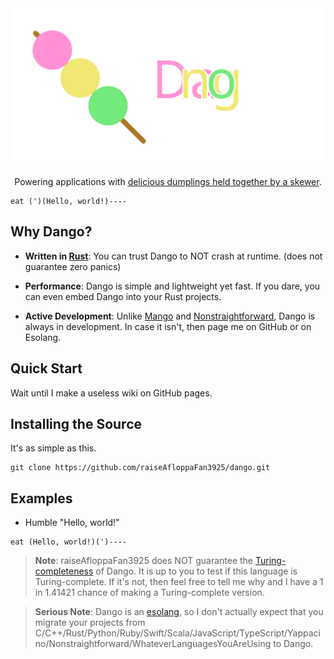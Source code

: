 
<div align="center">
<img src="https://raw.githubusercontent.com/raiseAfloppaFan3925/dango-esolang/master/assets/dango-lang-logo.svg">

<p>Powering applications with <a href="https://en.wikipedia.org/wiki/Dango">delicious dumplings held together by a skewer</a>.</p>
</div>

```
eat (')(Hello, world!)----
```

## Why Dango?

* **Written in [Rust](https://rust-lang.org)**: You can trust Dango to NOT crash at runtime. (does not guarantee zero panics)

* **Performance**: Dango is simple and lightweight yet fast. If you dare, you can even embed Dango into your Rust projects.

* **Active Development**: Unlike [Mango](https://github.com/raiseAfloppaFan3925/mango) and [Nonstraightforward](https://github.com/raiseAfloppaFan3925/nonstraightforward), Dango is always in development. In case it isn't, then page me on GitHub or on Esolang.

## Quick Start

Wait until I make a useless wiki on GitHub pages.

## Installing the Source

It's as simple as this.

```
git clone https://github.com/raiseAfloppaFan3925/dango.git
```

## Examples

* Humble "Hello, world!"

```
eat (Hello, world!)(')----
```

> **Note**: raiseAfloppaFan3925 does NOT guarantee the [Turing-completeness](https://en.wikipedia.org/wiki/Turing_completeness) of Dango. It is up to you to test if this language is Turing-complete. If it's not, then feel free to tell me why and I have a 1 in 1.41421 chance of making a Turing-complete version.

> **Serious Note**: Dango is an [esolang](https://esolangs.org/wiki/Esoteric_programming_language), so I don't actually expect that you migrate your projects from C/C++/Rust/Python/Ruby/Swift/Scala/JavaScript/TypeScript/Yappacino/Nonstraightforward/WhateverLanguagesYouAreUsing to Dango.
